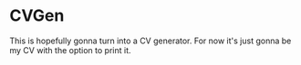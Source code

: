 # CVGen

This is hopefully gonna turn into a CV generator. For now it's just gonna be my CV with the option to print it.